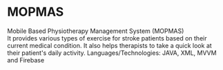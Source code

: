 # MOPMAS
Mobile Based Physiotherapy Management System (MOPMAS)<br>
It provides various types of exercise for stroke patients based on their current medical condition.
It also helps therapists to take a quick look at their patient's daily activity.
Languages/Technologies: JAVA, XML, MVVM and Firebase
